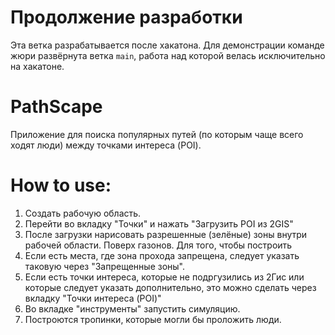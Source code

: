 # Продолжение разработки

Эта ветка разрабатывается после хакатона. Для демонстрации команде жюри развёрнута ветка `main`, работа над которой велась исключительно на хакатоне.

# PathScape

Приложение для поиска популярных путей (по которым чаще всего ходят люди) между точками интереса (POI). 

# How to use:

1. Создать рабочую область.
2. Перейти во вкладку "Точки" и нажать "Загрузить POI из 2GIS"
4. После загрузки нарисовать разрешенные (зелёные) зоны внутри рабочей области. Поверх газонов. Для того, чтобы построить 
5. Если есть места, где зона прохода запрещена, следует указать таковую через "Запрещенные зоны".
6. Если есть точки интереса, которые не подргузились из 2Гис или которые следует указать дополнительно, это можно сделать через вкладку "Точки интереса (POI)"
7. Во вкладке "инструменты" запустить симуляцию.
8. Построются тропинки, которые могли бы проложить люди.